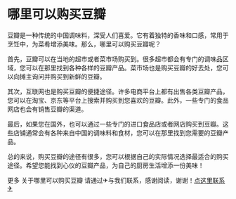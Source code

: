# 哪里可以购买豆瓣

豆瓣是一种传统的中国调味料，深受人们喜爱。它有着独特的香味和口感，常用于烹饪中，为菜肴增添美味。那么，哪里可以购买豆瓣呢？

首先，豆瓣可以在当地的超市或者菜市场购买到。很多超市都会有专门的调味品区域，您可以在那里找到各种各样的豆瓣产品。菜市场也是购买豆瓣的好去处，您可以向摊主询问并购买到新鲜的豆瓣。

其次，互联网也是购买豆瓣的便捷途径。许多电商平台上都有出售各类豆瓣产品，您可以在淘宝、京东等平台上搜索并购买到您喜欢的豆瓣。此外，一些专门的食品网店也会有销售豆瓣的渠道。

最后，如果您在国外，也可以通过一些专门的进口食品店或者网店购买到豆瓣。这些店铺通常会有各种来自中国的调味料和食材，您可以在那里找到您需要的豆瓣产品。

总的来说，购买豆瓣的途径有很多，您可以根据自己的实际情况选择最适合的购买途径。希望您能找到心仪的豆瓣产品，为自己的厨房生活增添一份美味！

更多 关于哪里可以购买豆瓣 请通过✈与我们联系，感谢阅读，谢谢！[点这里联系✈](https://w.k02.cc)